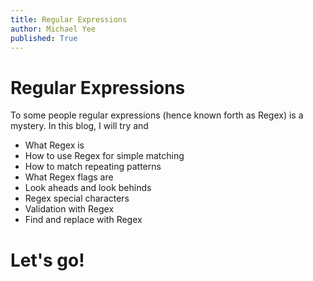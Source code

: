 ```yaml
---
title: Regular Expressions
author: Michael Yee
published: True
---
```



# Regular Expressions

To some people regular expressions (hence known forth as Regex) is a mystery.  In this blog, I will try and 

- What Regex is
- How to use Regex for simple matching
- How to match repeating patterns
- What Regex flags are
- Look aheads and look behinds
- Regex special characters
- Validation with Regex
- Find and replace with Regex

# Let's go!